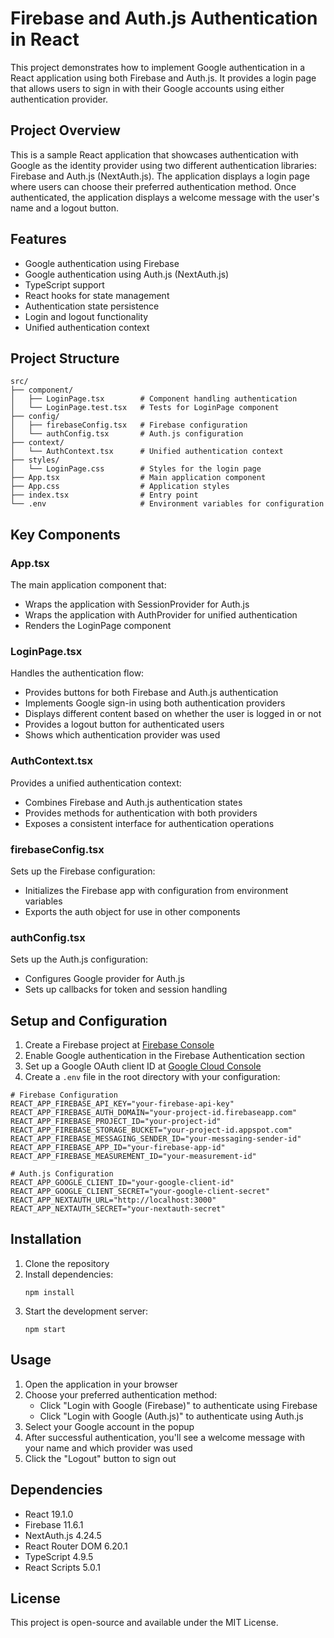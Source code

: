 # Firebase and Auth.js Authentication in React

This project demonstrates how to implement Google authentication in a React application using both Firebase and Auth.js. It provides a login page that allows users to sign in with their Google accounts using either authentication provider.

## Project Overview

This is a sample React application that showcases authentication with Google as the identity provider using two different authentication libraries: Firebase and Auth.js (NextAuth.js). The application displays a login page where users can choose their preferred authentication method. Once authenticated, the application displays a welcome message with the user's name and a logout button.

## Features

- Google authentication using Firebase
- Google authentication using Auth.js (NextAuth.js)
- TypeScript support
- React hooks for state management
- Authentication state persistence
- Login and logout functionality
- Unified authentication context

## Project Structure

```
src/
├── component/
│   ├── LoginPage.tsx        # Component handling authentication
│   └── LoginPage.test.tsx   # Tests for LoginPage component
├── config/
│   ├── firebaseConfig.tsx   # Firebase configuration
│   └── authConfig.tsx       # Auth.js configuration
├── context/
│   └── AuthContext.tsx      # Unified authentication context
├── styles/
│   └── LoginPage.css        # Styles for the login page
├── App.tsx                  # Main application component
├── App.css                  # Application styles
├── index.tsx                # Entry point
└── .env                     # Environment variables for configuration
```

## Key Components

### App.tsx

The main application component that:
- Wraps the application with SessionProvider for Auth.js
- Wraps the application with AuthProvider for unified authentication
- Renders the LoginPage component

### LoginPage.tsx

Handles the authentication flow:
- Provides buttons for both Firebase and Auth.js authentication
- Implements Google sign-in using both authentication providers
- Displays different content based on whether the user is logged in or not
- Provides a logout button for authenticated users
- Shows which authentication provider was used

### AuthContext.tsx

Provides a unified authentication context:
- Combines Firebase and Auth.js authentication states
- Provides methods for authentication with both providers
- Exposes a consistent interface for authentication operations

### firebaseConfig.tsx

Sets up the Firebase configuration:
- Initializes the Firebase app with configuration from environment variables
- Exports the auth object for use in other components

### authConfig.tsx

Sets up the Auth.js configuration:
- Configures Google provider for Auth.js
- Sets up callbacks for token and session handling

## Setup and Configuration

1. Create a Firebase project at [Firebase Console](https://console.firebase.google.com/)
2. Enable Google authentication in the Firebase Authentication section
3. Set up a Google OAuth client ID at [Google Cloud Console](https://console.cloud.google.com/)
4. Create a `.env` file in the root directory with your configuration:

```
# Firebase Configuration
REACT_APP_FIREBASE_API_KEY="your-firebase-api-key"
REACT_APP_FIREBASE_AUTH_DOMAIN="your-project-id.firebaseapp.com"
REACT_APP_FIREBASE_PROJECT_ID="your-project-id"
REACT_APP_FIREBASE_STORAGE_BUCKET="your-project-id.appspot.com"
REACT_APP_FIREBASE_MESSAGING_SENDER_ID="your-messaging-sender-id"
REACT_APP_FIREBASE_APP_ID="your-firebase-app-id"
REACT_APP_FIREBASE_MEASUREMENT_ID="your-measurement-id"

# Auth.js Configuration
REACT_APP_GOOGLE_CLIENT_ID="your-google-client-id"
REACT_APP_GOOGLE_CLIENT_SECRET="your-google-client-secret"
REACT_APP_NEXTAUTH_URL="http://localhost:3000"
REACT_APP_NEXTAUTH_SECRET="your-nextauth-secret"
```

## Installation

1. Clone the repository
2. Install dependencies:
   ```
   npm install
   ```
3. Start the development server:
   ```
   npm start
   ```

## Usage

1. Open the application in your browser
2. Choose your preferred authentication method:
   - Click "Login with Google (Firebase)" to authenticate using Firebase
   - Click "Login with Google (Auth.js)" to authenticate using Auth.js
3. Select your Google account in the popup
4. After successful authentication, you'll see a welcome message with your name and which provider was used
5. Click the "Logout" button to sign out

## Dependencies

- React 19.1.0
- Firebase 11.6.1
- NextAuth.js 4.24.5
- React Router DOM 6.20.1
- TypeScript 4.9.5
- React Scripts 5.0.1

## License

This project is open-source and available under the MIT License.
